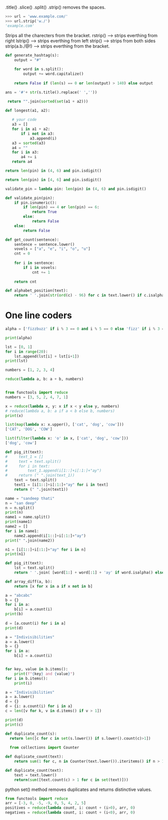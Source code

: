 .title()
.slice()
.split()
.strip() removes the spaces.

```Python
>>> url = 'www.example.com/'
>>> url.strip('w./')
'example.com'
```
Strips all the charecters from the bracket.
rstrip() --> strips everthing from right
lstrip() --> strips everthing from left
strip() --> strips from both sides
strip(a.b./@!) --> strips everthing from the bracket.


```Python
def generate_hashtag(s):
    output = "#"
    
    for word in s.split():
        output += word.capitalize()
    
    return False if (len(s) == 0 or len(output) > 140) else output
```

```Python
ans = '#'+ str(s.title().replace(' ',''))
```
```Python
 return "".join(sorted(set(a1 + a2)))
 ```
 
 ```Python
 def longest(a1, a2):
    
    # your code
    a3 = []
    for i in a1 + a2:
        if i not in a3:
            a3.append(i)
    a3 = sorted(a3)
    a4 = ""
    for i in a3:
        a4 += i
    return a4
```

```Python
return len(pin) in (4, 6) and pin.isdigit()
```

```Python
return len(pin) in [4, 6] and pin.isdigit()
```

```Python
validate_pin = lambda pin: len(pin) in (4, 6) and pin.isdigit()
```
```Python
def validate_pin(pin):
    if pin.isnumeric():
        if len(pin) == 4 or len(pin) == 6:
            return True
        else:
            return False
    else:
        return False
```

```Python
def get_count(sentence):
    sentence = sentence.lower()
    vovels = ["a", "e", "i", "o", "u"]
    cnt = 0
    
    for i in sentence:
        if i in vovels:
            cnt += 1
    
    return cnt
```

```Python
def alphabet_position(text):
    return ' '.join(str(ord(c) - 96) for c in text.lower() if c.isalpha())
```

# One line coders
```Python
alpha = ['fizzbuzz' if i % 3 == 0 and i % 5 == 0 else 'fizz' if i % 3 == 0 else 'buzz' if i % 5 == 0 else i for i in range (0, 20)]

print(alpha)
```


```Python
lst = [0, 1]
for i in range(20):
    lst.append(lst[i] + lst[i+1])
print(lst)
```

```Python
numbers = [1, 2, 3, 4]

reduce(lambda a, b: a + b, numbers)
```

```Python

from functools import reduce
numbers = [3, 5, 2, 4, 7, 1]

x = reduce(lambda x, y: x if x < y else y, numbers)
# reduce(lambda a, b: a if a < b else b, numbers)
print(x)
```

```Python
list(map(lambda x: x.upper(), ['cat', 'dog', 'cow']))
['CAT', 'DOG', 'COW']
```

```Python
list(filter(lambda x: 'o' in x, ['cat', 'dog', 'cow']))
['dog', 'cow']
```

```Python
def pig_it(text):
#     text_1 = []
#     text = text.split()
#     for i in text:
#         text_1.append(i[1::]+i[:1:]+"ay")
#     return (" ".join(text_1))
    text = text.split()
    text1 = [i[1::]+i[:1:]+"ay" for i in text]
    return (" ".join(text1))
```

```Python
name = "sandeep thati"
n = "san deep"
n = n.split()
print(n)
name1 = name.split()
print(name1)
name2 = []
for i in name1:
    name2.append(i[1::]+i[:1:]+"ay")
print(" ".join(name2))

n1 = [i[1::]+i[:1:]+"ay" for i in n]
print(n1)
```

```Python
def pig_it(text):
    lst = text.split()
    return ' '.join( [word[1:] + word[:1] + 'ay' if word.isalpha() else word for word in lst])
```


```Python
def array_diff(a, b):
    return [x for x in a if x not in b]
```

```Python
a = "abcabc"
b = {}
for i in a:
    b[i] = a.count(i)
print(b)
    
d = [a.count(i) for i in a]
print(d)
```
```Python
a = "Indivisibilities"
a = a.lower()
b = {}
for i in a:
    b[i] = a.count(i)


for key, value in b.items():
    print(f"{key} and {value}")
for i in b.items():
    print(i)
```
```Python
a = "Indivisibilities"
a = a.lower()
d = {}
d = {i: a.count(i) for i in a}
c = len([v for k, v in d.items() if v > 1])

print(d)
print(c)
```
```Python
def duplicate_count(s):
  return len([c for c in set(s.lower()) if s.lower().count(c)>1])
  
  from collections import Counter

def duplicate_count(text):
    return sum(1 for c, n in Counter(text.lower()).iteritems() if n > 1)

def duplicate_count(text):
    text = text.lower()
    return(sum([text.count(c) > 1 for c in set(text)]))
```

python set() method removes duplicates and returns distinctive values.


```Python
from functools import reduce
arr = [-3, 0, -5, -9, 0, 5, 4, 2, 5]
positives = reduce(lambda count, i: count + (i>0), arr, 0)
negatives = reduce(lambda count, i: count + (i<0), arr, 0)
```

